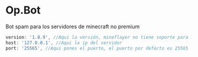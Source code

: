 # Op.Bot

Bot spam para los servidores de minecraft no premium

```js
version: '1.8.9', //Aqui la versión, mineflayer no tiene soporte para la 1.19 aún
host: '127.0.0.1', //Aqui la ip del servidor
port: '25565', //Aqui pones el puerto, el puerto por defecto es 25565
```
